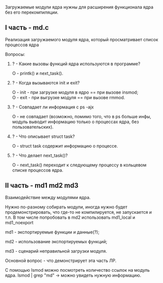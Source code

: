 Загружаемые модули ядра нужны для расширения функционала ядра без его перекомпиляции.

## I часть - md.c
Реализация загружаемого модуля ядра, который просматривает список процессов ядра

Вопросы:
1. ? - Какие вызовы функций ядра используются в программе?
   
    О - printk() и next_task().
2. ? - Когда вызываются init и exit?

    О - init - при загрузке модуля в ядро == при вызове insmod; \
    O - exit - при выгрузке модуля == при вызове rmmod.
3. ? - Совпадает ли информация с ps -ajx
   
    О - не совпадает (возможно, помимо того, что в ps больше инфы, модуль выводит информацию только о процессах ядра, без пользовательских).
4. ? - Что описывает struct task?

    О - struct task содержит информацию о процессе.
5. ? - Что делает next_task()?

    О - next_task() переходит к следующему процессу в кольцевом списке процессов ядра.

## II часть - md1 md2 md3
Взаимодействие между модулями ядра.

Нужно по-разному собирать модули, иногда нужно будет продемонстрировать,
что где-то не компилируется, не запускается и т.п.
В том числе попробовать в md2 использовать md1_local и md1_noexport

md1 - экспортируемые функции и данные(?);

md2 - использование экспортируемых функций;

md3 - сценарий неправильной загрузки модуля.

Основной вопрос - что демонстрирует эта часть ЛР.

С помощью lsmod можно посмотреть количество ссылок на модуль ядра.
lsmod | grep "md" -> можно увидеть нужную информацию.
